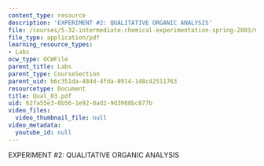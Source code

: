 ```yaml
---
content_type: resource
description: 'EXPERIMENT #2: QUALITATIVE ORGANIC ANALYSIS'
file: /courses/5-32-intermediate-chemical-experimentation-spring-2003/62fa55e38b561e928ad29d3988bc877b_Qual_03.pdf
file_type: application/pdf
learning_resource_types:
- Labs
ocw_type: OCWFile
parent_title: Labs
parent_type: CourseSection
parent_uid: b6c351da-484d-4fda-8914-148c42511763
resourcetype: Document
title: Qual_03.pdf
uid: 62fa55e3-8b56-1e92-8ad2-9d3988bc877b
video_files:
  video_thumbnail_file: null
video_metadata:
  youtube_id: null
---
```

EXPERIMENT #2: QUALITATIVE ORGANIC ANALYSIS


